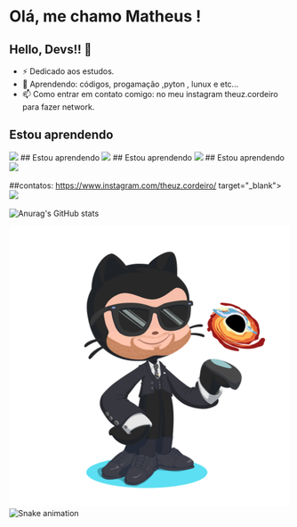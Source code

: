 # Olá, me chamo Matheus ! 
## Hello, Devs!!    👋


- ⚡ Dedicado aos estudos.
- 🌱 Aprendendo: códigos, progamação ,pyton , lunux e etc...
- 📫 Como entrar em contato comigo: no meu instagram theuz.cordeiro para fazer network.
## Estou aprendendo
<img src="https://cdn.jsdelivr.net/gh/devicons/devicon@latest/icons/kalilinux/kalilinux-original.svg" />
## Estou aprendendo
<img src="https://cdn.jsdelivr.net/gh/devicons/devicon@latest/icons/htmx/htmx-original.svg" />
## Estou aprendendo
<img src="https://cdn.jsdelivr.net/gh/devicons/devicon@latest/icons/javascript/javascript-original.svg" />
## Estou aprendendo
<img src="https://cdn.jsdelivr.net/gh/devicons/devicon@latest/icons/python/python-original.svg" />


##contatos: https://www.instagram.com/theuz.cordeiro/ target="_blank"><img loading="lazy" src="https://img.shields.io/badge/-Instagram-%23E4405F?style=for-the-badge&logo=instagram&logoColor=white" target="_blank"></a>

![Anurag's GitHub stats](https://github-readme-stats.vercel.app/api?username=matheuscordeiro1&theme=dark&show_icons=true)


![Screenshot of a comment on a GitHub issue showing an image, added in the Markdown, of an Octocat smiling and raising a tentacle.](https://github.com/matheuscordeiro1/matheus_cordeiro-/blob/2ab110eca504b734dc53a149c227ead3e18d61fd/octocat-1758563472359.png
)
![Snake animation](https://github.com/matheuscordeiro1/matheuscordeiro1/blob/output/github-contribution-grid-snake.svg)
